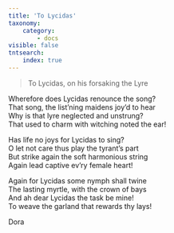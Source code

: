 ```yaml
---
title: 'To Lycidas'
taxonomy:
    category:
        - docs
visible: false
tntsearch:
    index: true
---
```


> To Lycidas, on his forsaking the Lyre

Wherefore does Lycidas renounce the song?  
That song, the list’ning maidens joy’d to hear  
Why is that lyre neglected and unstrung?  
<span data-tippy="Which" class="green">That</span> used to charm with witching noted the ear!  
  
Has life no joys for Lycidas to sing?  
O let not care thus play the tyrant’s part  
But strike again the soft harmonious string  
Again lead captive ev’ry female heart!  
  
Again for Lycidas some nymph shall twine  
The lasting myrtle, with the crown of bays  
And ah dear Lycidas the task be mine!  
To weave the garland that rewards thy lays!  
  
Dora